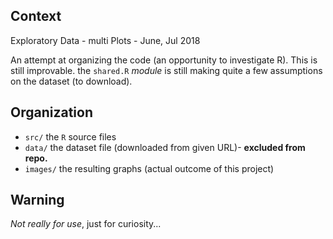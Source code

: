 ## Context
  Exploratory Data - multi Plots - June, Jul 2018
  
  An attempt at organizing the code (an opportunity to investigate R). This is still improvable.
  the `shared.R` _module_ is still making quite a few assumptions on the dataset (to download).
  
## Organization
  - `src/` the `R` source files
  - `data/` the dataset file (downloaded from given URL)- **excluded from repo.**
  - `images/` the resulting graphs (actual outcome of this project)

## Warning
  _Not really for use_, just for curiosity...